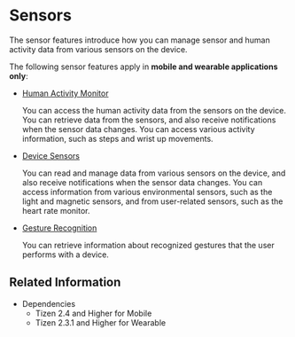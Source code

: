 # Sensors

The sensor features introduce how you can manage sensor and human activity data from various sensors on the device.

The following sensor features apply in **mobile and wearable applications only**:

- [Human Activity Monitor](./ham.md)

  You can access the human activity data from the sensors on the device. You can retrieve data from the sensors, and also receive notifications when the sensor data changes. You can access various activity information, such as steps and wrist up movements.

- [Device Sensors](./device-sensors.md)

  You can read and manage data from various sensors on the device, and also receive notifications when the sensor data changes. You can access information from various environmental sensors, such as the light and magnetic sensors, and from user-related sensors, such as the heart rate monitor.

- [Gesture Recognition](./ham-gesture.md)

  You can retrieve information about recognized gestures that the user performs with a device.

## Related Information
* Dependencies  
  - Tizen 2.4 and Higher for Mobile
  - Tizen 2.3.1 and Higher for Wearable
